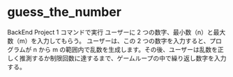 # guess_the_number
BackEnd Project 1
コマンドで実行
ユーザーに 2 つの数字、最小数（n）と最大数（m）を入力してもらう。
ユーザーは、この 2 つの数字を入力すると、プログラムが n から m の範囲内で乱数を生成します。その後、ユーザーは乱数を正しく推測するか制限回数に達するまで、ゲームループの中で繰り返し数字を入力する。
